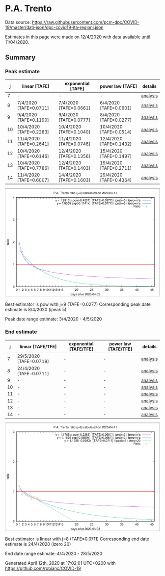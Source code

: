 # P.A. Trento


Data source: https://raw.githubusercontent.com/pcm-dpc/COVID-19/master/dati-json/dpc-covid19-ita-regioni.json

Estimates in this page were made on 12/4/2020 with data available until 11/04/2020.


## Summary 

### Peak estimate 
|j|linear [TAFE]|exponential [TAFE]|power law [TAFE]|details|
|---|----|-----------|---------|-------|
|7|-|-|-|[analysis](COVID-19_p.a._trento_j7_2020-04-11.md)|
|8|7/4/2020 [TAFE=0.0711]|7/4/2020 [TAFE=0.0661]|6/4/2020 [TAFE=0.0601]|[analysis](COVID-19_p.a._trento_j8_2020-04-11.md)|
|9|9/4/2020 [TAFE=0.1190]|9/4/2020 [TAFE=0.0777]|8/4/2020 [TAFE=0.0277]|[analysis](COVID-19_p.a._trento_j9_2020-04-11.md)|
|10|10/4/2020 [TAFE=0.2283]|10/4/2020 [TAFE=0.1040]|10/4/2020 [TAFE=0.0514]|[analysis](COVID-19_p.a._trento_j10_2020-04-11.md)|
|11|11/4/2020 [TAFE=0.2641]|11/4/2020 [TAFE=0.0746]|12/4/2020 [TAFE=0.1432]|[analysis](COVID-19_p.a._trento_j11_2020-04-11.md)|
|12|10/4/2020 [TAFE=0.6146]|12/4/2020 [TAFE=0.1356]|15/4/2020 [TAFE=0.1497]|[analysis](COVID-19_p.a._trento_j12_2020-04-11.md)|
|13|10/4/2020 [TAFE=0.7786]|12/4/2020 [TAFE=0.1403]|19/4/2020 [TAFE=0.2711]|[analysis](COVID-19_p.a._trento_j13_2020-04-11.md)|
|14|11/4/2020 [TAFE=0.6007]|14/4/2020 [TAFE=0.1603]|29/4/2020 [TAFE=0.4364]|[analysis](COVID-19_p.a._trento_j14_2020-04-11.md)|

![best peak estimate](COVID-19_p.a._trento_j9_2020-04-11.png)

Best estimator is pow with j=9 (TAFE=0.0277)
Corresponding peak date estimate is 8/4/2020 (ipeak 5)


Peak date range estimate: 3/4/2020 - 4/5/2020

### End estimate 
|j|linear [TAFE/TFE]|exponential [TAFE/TFE]|power law [TAFE/TFE]|details|
|---|----|-----------|---------|-------|
|7|29/5/2020 [TAFE=0.0719]|-|-|[analysis](COVID-19_p.a._trento_j7_2020-04-11.md)|
|8|24/4/2020 [TAFE=0.0711]|-|-|[analysis](COVID-19_p.a._trento_j8_2020-04-11.md)|
|9|-|-|-|[analysis](COVID-19_p.a._trento_j9_2020-04-11.md)|
|10|-|-|-|[analysis](COVID-19_p.a._trento_j10_2020-04-11.md)|
|11|-|-|-|[analysis](COVID-19_p.a._trento_j11_2020-04-11.md)|
|12|-|-|-|[analysis](COVID-19_p.a._trento_j12_2020-04-11.md)|
|13|-|-|-|[analysis](COVID-19_p.a._trento_j13_2020-04-11.md)|
|14|-|-|-|[analysis](COVID-19_p.a._trento_j14_2020-04-11.md)|

![best zero estimate](COVID-19_p.a._trento_j8_2020-04-11.png)

Best estimator is linear with j=8 (TAFE=0.0711)
Corresponding end date estimate is 24/4/2020 (izero 20)


End date range estimate: 4/4/2020 - 28/5/2020

Generated April 12th, 2020 at 17:02:01 UTC+0200 with https://github.com/robianc/COVID-19
